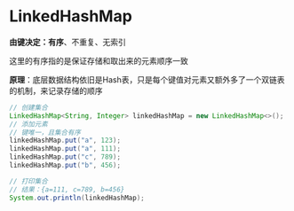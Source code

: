 # LinkedHashMap

**由键决定：有序**、不重复、无索引

这里的有序指的是保证存储和取出来的元素顺序一致

**原理**：底层数据结构依旧是Hash表，只是每个键值对元素又额外多了一个双链表的机制，来记录存储的顺序

```java
// 创建集合
LinkedHashMap<String, Integer> linkedHashMap = new LinkedHashMap<>();
// 添加元素
// 键唯一，且集合有序
linkedHashMap.put("a", 123);
linkedHashMap.put("a", 111);
linkedHashMap.put("c", 789);
linkedHashMap.put("b", 456);

// 打印集合
// 结果：{a=111, c=789, b=456}
System.out.println(linkedHashMap);
```